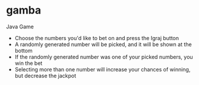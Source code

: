 # gamba
Java Game
- Choose the numbers you'd like to bet on and press the Igraj button
- A randomly generated number will be picked, and it will be shown at the bottom
- If the randomly generated number was one of your picked numbers, you win the bet
- Selecting more than one number will increase your chances of winning, but decrease the jackpot
